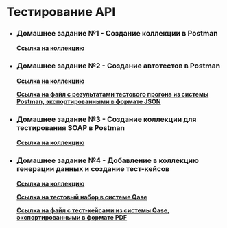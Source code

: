 # Тестирование API

- ### Домашнее задание №1 - Создание коллекции в Postman

    **[Ссылка на коллекцию](https://www.postman.com/golyakovn3/qa-demoshopping/collection/yf9hr71/demoshopping?action=share&creator=40960054&active-environment=40960054-a41db0fa-1634-47ae-b438-6488b0604d67)**

- ### Домашнее задание №2 - Создание автотестов в Postman

  **[Ссылка на коллекцию](https://www.postman.com/golyakovn3/qa-demoshopping/collection/yf9hr71/demoshopping?action=share&creator=40960054&active-environment=40960054-a41db0fa-1634-47ae-b438-6488b0604d67)**

  **[Ссылка на файл с результатами тестового прогона из системы Postman, экспортированными в формате JSON](https://github.com/golyakovn3/api/blob/main/%D0%A0%D0%B5%D0%B7%D1%83%D0%BB%D1%8C%D1%82%D0%B0%D1%82%D1%8B%20%D1%82%D0%B5%D1%81%D1%82%D0%BE%D0%B2%D0%BE%D0%B3%D0%BE%20%D0%BF%D1%80%D0%BE%D0%B3%D0%BE%D0%BD%D0%B0.json)**

- ### Домашнее задание №3 - Создание коллекции для тестирования SOAP в Postman

    **[Ссылка на коллекцию](https://www.postman.com/golyakovn3/soap/collection/r58wr2y/countryinfo?action=share&creator=40960054)**

- ### Домашнее задание №4 - Добавление в коллекцию генерации данных и создание тест-кейсов

  **[Ссылка на коллекцию](https://www.postman.com/golyakovn3/qa-demoshopping/collection/yf9hr71/demoshopping?action=share&creator=40960054&active-environment=40960054-a41db0fa-1634-47ae-b438-6488b0604d67)**

  **[Ссылка на тестовый набор в системе Qase](https://app.qase.io/project/G9?suite=300)**

  **[Ссылка на файл с тест-кейсами из системы Qase, экспортированными в формате PDF](https://github.com/golyakovn3/api/blob/main/%D0%A2%D0%B5%D1%81%D1%82-%D0%BA%D0%B5%D0%B9%D1%81%D1%8B%20%D0%B4%D0%BB%D1%8F%20%D1%82%D0%B5%D1%81%D1%82%D0%B8%D1%80%D0%BE%D0%B2%D0%B0%D0%BD%D0%B8%D1%8F%20API.pdf)**


